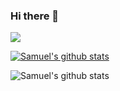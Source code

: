 ### Hi there 👋
<img align="center" src="https://github-readme-stats.vercel.app/api/top-langs/?username=SamKlep&theme=hacker" />


[![Samuel's github stats](https://github-readme-stats.vercel.app/api?username=samklep)](https://github.com/samklep/github-readme-stats)

![Samuel's  github stats](https://github-readme-stats.vercel.app/api?username=samklep&show_icons=true&theme=radical)

<!--
**SamKlep/SamKlep** is a ✨ _special_ ✨ repository because its `README.md` (this file) appears on your GitHub profile.

Here are some ideas to get you started:

- 🔭 I’m currently working on ...
- 🌱 I’m currently learning ...
- 👯 I’m looking to collaborate on ...
- 🤔 I’m looking for help with ...
- 💬 Ask me about ...
- 📫 How to reach me: ...
- 😄 Pronouns: ...
- ⚡ Fun fact: ...
-->
